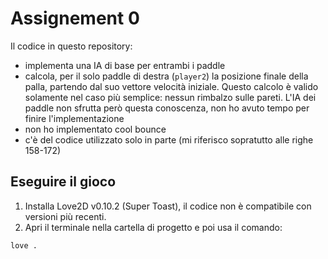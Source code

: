 # Assignement 0 
Il codice in questo repository:

- implementa una IA di base per entrambi i paddle
- calcola, per il solo paddle di destra (`player2`) la posizione finale della palla, partendo dal suo 
vettore velocità iniziale. Questo calcolo è valido solamente nel caso più semplice: nessun rimbalzo sulle pareti.
L'IA dei paddle non sfrutta però questa conoscenza, non ho avuto tempo per finire l'implementazione
- non ho implementato cool bounce
- c'è del codice utilizzato solo in parte (mi riferisco sopratutto alle righe 158-172)

## Eseguire il gioco

1. Installa Love2D v0.10.2 (Super Toast), il codice non è compatibile con versioni più recenti.
2. Apri il terminale nella cartella di progetto e poi usa il comando:
```sh
love .
```




